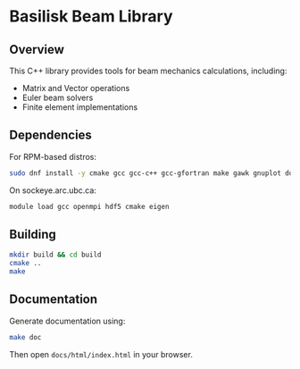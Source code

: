 # Basilisk Beam Library

## Overview
This C++ library provides tools for beam mechanics calculations, including:
- Matrix and Vector operations
- Euler beam solvers
- Finite element implementations

## Dependencies
For RPM-based distros:
```bash
sudo dnf install -y cmake gcc gcc-c++ gcc-gfortran make gawk gnuplot doxygen gtest-devel openmpi-devel eigen3-devel hdf5-devel hdf5-openmpi-devel
```
On sockeye.arc.ubc.ca:
```bash
module load gcc openmpi hdf5 cmake eigen
```

## Building
```bash
mkdir build && cd build
cmake ..
make
```

## Documentation
Generate documentation using:
```bash
make doc
```
Then open `docs/html/index.html` in your browser.
